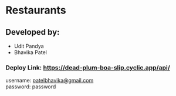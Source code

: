 # Restaurants

## Developed by:
- Udit Pandya
- Bhavika Patel


### Deploy Link: https://dead-plum-boa-slip.cyclic.app/api/
username: patelbhavika@gmail.com<br/>
password: password
